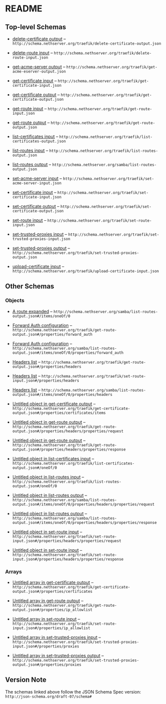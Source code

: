 # README

## Top-level Schemas

* [delete-certificate output](./delete-certificate-output.md "JSON schema matching anything") – `http://schema.nethserver.org/traefik/delete-certificate-output.json`

* [delete-route input](./delete-route-input.md "Delete a HTTP route") – `http://schema.nethserver.org/traefik/delete-route-input.json`

* [get-acme-server output](./get-acme-eserver-output.md "Get ACME configuration") – `http://schema.nethserver.org/traefik/get-acme-eserver-output.json`

* [get-certificate input](./get-certificate-input.md "Get certificates matching the fqdn parameter") – `http://schema.nethserver.org/traefik/get-certificate-input.json`

* [get-certificate output](./get-certificate-output.md "Get one or more certificates for the given FQDN") – `http://schema.nethserver.org/traefik/get-certificate-output.json`

* [get-route input](./get-route-input.md "Get a configured route") – `http://schema.nethserver.org/traefik/get-route-input.json`

* [get-route output](./get-route-output.md "Show the configuration of a  HTTP route") – `http://schema.nethserver.org/traefik/get-route-output.json`

* [list-certificates input](./list-certificates-output.md "Get a list of requested certificates") – `http://schema.nethserver.org/traefik/list-certificates-output.json`

* [list-routes input](./list-routes-output.md "Get a list of configured routes") – `http://schema.nethserver.org/traefik/list-routes-output.json`

* [list-routes output](./list-routes-output-1.md "Return a list of configured routes") – `http://schema.nethserver.org/samba/list-routes-output.json`

* [set-acme-server input](./set-acme-server-input.md "Set ACME configuration") – `http://schema.nethserver.org/traefik/set-acme-server-input.json`

* [set-certificate input](./set-certificate-input.md "Request a let's encrypt certificate") – `http://schema.nethserver.org/traefik/set-certificate-input.json`

* [set-certificate output](./set-certificate-output.md "State of the requested certificate") – `http://schema.nethserver.org/traefik/set-certificate-output.json`

* [set-route input](./set-route-input.md "Reserve a HTTP route") – `http://schema.nethserver.org/traefik/set-route-input.json`

* [set-trusted-proxies input](./set-trusted-proxies-input.md "Set the IP addresses that are trusted as front-end proxies") – `http://schema.nethserver.org/traefik/set-trusted-proxies-input.json`

* [set-trusted-proxies output](./set-trusted-proxies-output.md "Get the IP addresses that are trusted as front-end proxies") – `http://schema.nethserver.org/traefik/set-trusted-proxies-output.json`

* [upload-certificate input](./upload-certificate-input.md "Upload a certificate to be used by Traefik") – `http://schema.nethserver.org/traefik/upload-certificate-input.json`

## Other Schemas

### Objects

* [A route expanded](./list-routes-output-1-items-oneof-a-route-expanded.md) – `http://schema.nethserver.org/samba/list-routes-output.json#/items/oneOf/0`

* [Forward Auth configuration](./get-route-output-properties-forward-auth-configuration.md "If set enabled forwardAuth prop on traefik") – `http://schema.nethserver.org/traefik/get-route-output.json#/properties/forward_auth`

* [Forward Auth configuration](./list-routes-output-1-items-oneof-a-route-expanded-properties-forward-auth-configuration.md "If set enabled forwardAuth prop on traefik") – `http://schema.nethserver.org/samba/list-routes-output.json#/items/oneOf/0/properties/forward_auth`

* [Headers list](./get-route-output-properties-headers-list.md "Headers to add or remove from an HTTP's request or response") – `http://schema.nethserver.org/traefik/get-route-output.json#/properties/headers`

* [Headers list](./set-route-input-properties-headers-list.md "Headers to add or remove from an HTTP's request or response") – `http://schema.nethserver.org/traefik/set-route-input.json#/properties/headers`

* [Headers list](./list-routes-output-1-items-oneof-a-route-expanded-properties-headers-list.md "Headers to add or remove from an HTTP's request or response") – `http://schema.nethserver.org/samba/list-routes-output.json#/items/oneOf/0/properties/headers`

* [Untitled object in get-certificate output](./get-certificate-output-properties-certificates-items.md) – `http://schema.nethserver.org/traefik/get-certificate-output.json#/properties/certificates/items`

* [Untitled object in get-route output](./get-route-output-properties-headers-list-properties-request.md) – `http://schema.nethserver.org/traefik/get-route-output.json#/properties/headers/properties/request`

* [Untitled object in get-route output](./get-route-output-properties-headers-list-properties-response.md) – `http://schema.nethserver.org/traefik/get-route-output.json#/properties/headers/properties/response`

* [Untitled object in list-certificates input](./list-certificates-output-oneof-0.md) – `http://schema.nethserver.org/traefik/list-certificates-output.json#/oneOf/0`

* [Untitled object in list-routes input](./list-routes-output-oneof-0.md) – `http://schema.nethserver.org/traefik/list-routes-output.json#/oneOf/0`

* [Untitled object in list-routes output](./list-routes-output-1-items-oneof-a-route-expanded-properties-headers-list-properties-request.md) – `http://schema.nethserver.org/samba/list-routes-output.json#/items/oneOf/0/properties/headers/properties/request`

* [Untitled object in list-routes output](./list-routes-output-1-items-oneof-a-route-expanded-properties-headers-list-properties-response.md) – `http://schema.nethserver.org/samba/list-routes-output.json#/items/oneOf/0/properties/headers/properties/response`

* [Untitled object in set-route input](./set-route-input-properties-headers-list-properties-request.md) – `http://schema.nethserver.org/traefik/set-route-input.json#/properties/headers/properties/request`

* [Untitled object in set-route input](./set-route-input-properties-headers-list-properties-response.md) – `http://schema.nethserver.org/traefik/set-route-input.json#/properties/headers/properties/response`

### Arrays

* [Untitled array in get-certificate output](./get-certificate-output-properties-certificates.md "List of certificates for FQDN, ordered by relevance (high first)") – `http://schema.nethserver.org/traefik/get-certificate-output.json#/properties/certificates`

* [Untitled array in get-route output](./get-route-output-properties-ip_allowlist.md "List of allowed client ip addresses, in CIDR format") – `http://schema.nethserver.org/traefik/get-route-output.json#/properties/ip_allowlist`

* [Untitled array in set-route input](./set-route-input-properties-ip_allowlist.md "List of allowed client ip addresses, in CIDR format") – `http://schema.nethserver.org/traefik/set-route-input.json#/properties/ip_allowlist`

* [Untitled array in set-trusted-proxies input](./set-trusted-proxies-input-properties-proxies.md) – `http://schema.nethserver.org/traefik/set-trusted-proxies-input.json#/properties/proxies`

* [Untitled array in set-trusted-proxies output](./set-trusted-proxies-output-properties-proxies.md) – `http://schema.nethserver.org/traefik/set-trusted-proxies-output.json#/properties/proxies`

## Version Note

The schemas linked above follow the JSON Schema Spec version: `http://json-schema.org/draft-07/schema#`
